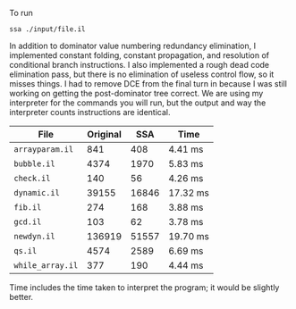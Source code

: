 To run
```
ssa ./input/file.il
```

In addition to dominator value numbering redundancy elimination, I implemented constant folding,
constant propagation, and resolution of conditional branch instructions. I also implemented a 
rough dead code elimination pass, but there is no elimination of useless control flow, so
it misses things. I had to remove DCE from the final turn in because I was still working on getting
the post-dominator tree correct.
We are using my interpreter for the commands you will run, but the output and way the interpreter
counts instructions are identical.


| File            | Original | SSA   | Time     |
| -               | -        | -     | -        |
|`arrayparam.il`  |841       | 408   | 4.41 ms  |
|`bubble.il`      |4374      | 1970  | 5.83 ms  |
|`check.il`       |140       | 56    | 4.26 ms  |
|`dynamic.il`     |39155     | 16846 | 17.32 ms |
|`fib.il`         |274       | 168   | 3.88 ms  |
|`gcd.il`         |103       | 62    | 3.78 ms  |
|`newdyn.il`      |136919    | 51557 | 19.70 ms |
|`qs.il`          |4574      | 2589  | 6.69  ms |
|`while_array.il` |377       | 190   | 4.44 ms  |

Time includes the time taken to interpret the program; it would be slightly better.
